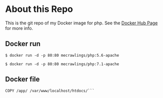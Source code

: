 # About this Repo

This is the git repo of my Docker image for php. See the [Docker Hub Page](https://hub.docker.com/r/mecrawlings/php/) for more info.  

## Docker run

```$ docker run -d -p 80:80 mecrawlings/php:5.6-apache```

```$ docker run -d -p 80:80 mecrawlings/php:7.1-apache```

## Docker file

```FROM mecrawlings/php:7.1-apache  
COPY /app/ /var/www/localhost/htdocs/```
